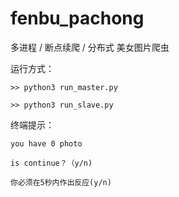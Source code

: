 # fenbu_pachong
多进程 / 断点续爬 / 分布式 美女图片爬虫

运行方式：

    >> python3 run_master.py

    >> python3 run_slave.py

终端提示：

    you have 0 photo

    is continue？（y/n)

    你必须在5秒内作出反应(y/n)

    
    


